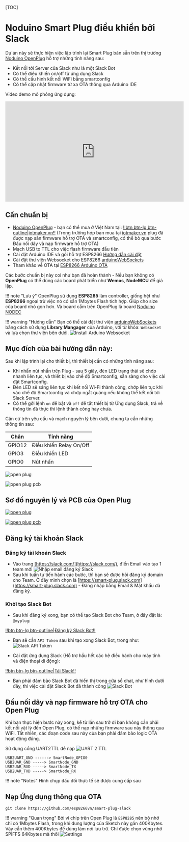 [TOC]
# Noduino Smart Plug điều khiển bởi Slack

Dự án này sẽ thực hiện việc lập trình lại Smart Plug bán sẵn trên thị trường [Noduino OpenPlug](http://noduino.org) hỗ trợ những tính năng sau:

- Kết nối tới Server của Slack như là một Slack Bot 
- Có thể điều khiển on/off từ ứng dụng Slack 
- Có thể cấu hình kết nối WiFi bằng smartconfig
- Có thể cập nhật firmware từ xa OTA thông qua Arduino IDE

Video demo mô phỏng ứng dụng: 

<iframe width="560" height="315" src="https://www.youtube.com/embed/hjNZVuSrc7c" frameborder="0" allowfullscreen></iframe>

## Cần chuẩn bị
- [Noduino OpenPlug](http://noduino.org) - bạn có thể mua ở Việt Nam tại: [!!btn btn-lg btn-outline|iotmaker.vn!!](https://iotmaker.vn) (Trong trường hợp bạn mua tại [iotmaker.vn](https://iotmaker.vn) plug đã được nạp sẵn firmware hỗ trợ OTA và smartconfig, có thể bỏ qua bước Đấu nối dây và nạp firmware hỗ trợ OTA)
- Mạch USB to TTL cho việc flash firmware đầu tiên 
- Cài đặt Arduino IDE và gói hỗ trợ ESP8266 [Hướng dẫn cài đặt](../basic/install.md)
- Cài đặt thư viện Websocket cho ESP8266 [arduinoWebSockets](https://github.com/Links2004/arduinoWebSockets)
- Tham khảo về OTA tại [ESP8266 Arduino OTA](../ota/arduino-fota.md)

Các bước chuẩn bị này coi như bạn đã hoàn thành - Nếu bạn không có **OpenPlug** có thể dùng các board phát triển như **Wemos**, **NodeMCU** để giả lập.

!!! note "Lưu ý"
    OpenPlug sử dụng **ESP8285** làm controller, giống hệt như **ESP8266** ngoại trừ việc nó có sẵn 1Mbytes Flash tích hợp. Giúp cho size của board nhỏ gọn hơn. Và board cắm trên OpenPlug là board [Noduino NODEC](https://iotmaker.vn/wireless/wi-fi/nodec/)

!!! warning "Hướng dẫn" 
    Bạn có thể cài đặt thư viện [arduinoWebSockets](https://github.com/Links2004/arduinoWebSockets) bằng cách sử dụng **Library Mangager** của Arduino, với từ khóa: `Websocket` và lựa chọn thư viện bên dưới.
    ![Install Arduino Websocket](images/openplug/lib-man.png)

## Mục đích của bài hướng dẫn này:

Sau khi lập trình lại cho thiết bị, thì thiết bị cần có những tính năng sau:

- Khi nhấn nút nhấn trên Plug - sau 5 giây, đèn LED trạng thái sẽ chớp nhanh liên tục, và thiết bị vào chế độ Smartconfig, sẵn sàng cho việc cài đặt Smartconfig. 
- Đèn LED sẽ sáng liên tục khi kết nối Wi-Fi thành công, chớp liên tục khi vào chế độ Smartconfig và chớp ngắt quãng nếu không thể kết nối tới Slack Server. 
- Có thể gởi lệnh `on` để bật và `off` để tắt thiết bị từ Ứng dụng Slack, trả về thông tin đã thực thi lệnh thành công hay chưa.

Căn cứ trên yêu cầu và mạch nguyên lý bên dưới, chung ta cần những thông tin sau: 

| Chân   | Tính năng               |
|--------|-------------------------|
| GPIO12 | Điều khiển Relay On/Off |
| GPIO3  | Điều khiển LED          |
| GPIO0  | Nút nhấn                |



![open plug](images/open-plug.jpg)

![open plug pcb](images/open-plug-pcb.jpg)

## Sơ đồ nguyên lý và PCB của Open Plug 

[![open plug](images/open-plug-sch.png)](images/open-plug-sch.png)

[![open plug pcb](images/open-plug-pcb1.png)](images/open-plug-pcb1.png)

## Đăng ký tài khoản Slack 

### Đăng ký tài khoản Slack

- Vào trang [https://slack.com/](https://slack.com/), điền Email vào tạo 1 team mới
![Nhập email đăng ký Slack](images/openplug/slack01.png)
- Sau khi tuần tự tiến hành các bước, thì bạn sẽ được hỏi đăng ký domain cho Team. Ở đây mình chọn là [https://smart-plug.slack.com](https://smart-plug.slack.com) - Đăng nhập bằng Email & Mật khẩu đã đăng ký. 

### Khởi tạo Slack Bot 

- Sau khi đăng ký xong, bạn có thể tạo Slack Bot cho Team, ở đây đặt là: `@myplug`:

[!!btn btn-lg btn-outline|Đăng ký Slack Bot!!](https://my.slack.com/services/new/bot)

- Bạn sẽ cần `API Token` sau khi tạo xong Slack Bot, trong như: 
![Slack API Token](images/openplug/slack-setup-ok.png)

- Cài đặt ứng dụng Slack (Hỗ trợ hầu hết các hệ điều hành cho máy tính và điện thoại di động):

[!!btn btn-lg btn-outline|Tải Slack!!](https://slack.com/downloads/osx) 

- Bạn phải đảm bảo Slack Bot đã hiển thị trong cửa sổ chat, như hình dưới đây, thì việc cài đặt Slack Bot đã thành công 
![Slack Bot](images/openplug/slack-bot.png)

## Đấu nối dây và nạp firmware hỗ trợ OTA cho Open Plug  

Khi bạn thực hiện bước này xong, kể từ lần sau trở đi bạn không cần phải kết nối vật lý đến Open Plug, có thể nạp những firmware sau này thông qua WiFi. Tất nhiên, các đoạn code sau này của bạn phải đảm bảo logic OTA hoạt động đúng.

Sử dụng cổng UART2TTL để nạp 
![UART 2 TTL](images/openplug/ft232.jpg)
```
USB2UART_GND ------> SmartNode_GPIO0
USB2UAR_GND -----> SmartNode_GND
USB2UAR_RXD -----> SmartNode_TX
USB2UAR_TXD -----> SmartNode_RX
```

!!! note "Notes"
    Hình chụp đấu đối thực tế sẽ được cung cấp sau

## Nạp Ứng dụng thông qua OTA 

```
git clone https://github.com/esp8266vn/smart-plug-slack
```

!!! warning "Quan trọng"
    Bởi vì chip trên Open Plug là `ESP8285` nên bộ nhớ chỉ có 1Mbytes Flash, trong khi dung lượng của Sketch này gần 400Kbytes. Vậy cần thêm 400Kbytes để dùng làm nơi lưu trữ. Chỉ được chọn vùng nhớ SPIFFS 64Kbytes mà thôi 
    ![Settings](images/openplug/settings.png)


